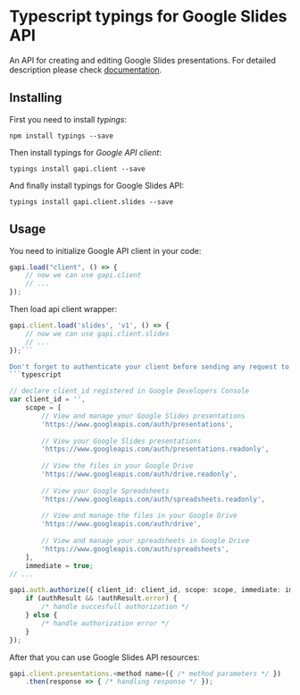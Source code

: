 # Typescript typings for Google Slides API
An API for creating and editing Google Slides presentations.
For detailed description please check [documentation](https://developers.google.com/slides/).

## Installing

First you need to install *typings*:
```
npm install typings --save 
```

Then install typings for *Google API client*:
```
typings install gapi.client --save 
```

And finally install typings for Google Slides API:
```
typings install gapi.client.slides --save 
```

## Usage

You need to initialize Google API client in your code:
```typescript
gapi.load("client", () => { 
    // now we can use gapi.client
    // ... 
});
```

Then load api client wrapper:
```typescript
gapi.client.load('slides', 'v1', () => {
    // now we can use gapi.client.slides
    // ... 
});```

Don't forget to authenticate your client before sending any request to resources:
```typescript

// declare client_id registered in Google Developers Console
var client_id = '',
    scope = [     
        // View and manage your Google Slides presentations
        'https://www.googleapis.com/auth/presentations',
    
        // View your Google Slides presentations
        'https://www.googleapis.com/auth/presentations.readonly',
    
        // View the files in your Google Drive
        'https://www.googleapis.com/auth/drive.readonly',
    
        // View your Google Spreadsheets
        'https://www.googleapis.com/auth/spreadsheets.readonly',
    
        // View and manage the files in your Google Drive
        'https://www.googleapis.com/auth/drive',
    
        // View and manage your spreadsheets in Google Drive
        'https://www.googleapis.com/auth/spreadsheets',
    ],
    immediate = true;
// ...

gapi.auth.authorize({ client_id: client_id, scope: scope, immediate: immediate }, authResult => {
    if (authResult && !authResult.error) {
        /* handle succesfull authorization */
    } else {
        /* handle authorization error */
    }
});            
```

After that you can use Google Slides API resources:

```typescript
gapi.client.presentations.<method name>({ /* method parameters */ })
    .then(response => { /* handling response */ });
```
